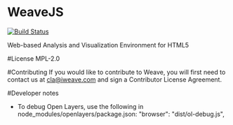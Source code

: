 # WeaveJS
[![Build Status](https://travis-ci.org/WeaveTeam/WeaveJS.svg?branch=develop)](https://travis-ci.org/WeaveTeam/WeaveJS)

Web-based Analysis and Visualization Environment for HTML5

#License
MPL-2.0

#Contributing
If you would like to contribute to Weave, you will first need to contact us at cla@iweave.com and sign a Contributor License Agreement.

#Developer notes
* To debug Open Layers, use the following in node_modules/openlayers/package.json:  "browser": "dist/ol-debug.js",
